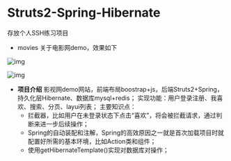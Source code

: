 # Struts2-Spring-Hibernate
存放个人SSH练习项目

- movies 
关于电影网demo，效果如下

![img](https://github.com/Jackpon/Struts2-Spring-Hibernate/tree/master/gif/search.gif)

![img](https://github.com/Jackpon/Struts2-Spring-Hibernate/tree/master/gif/ilike.gif)

- **项目介绍**
 	影视网demo网站，前端布局boostrap+js，后端Struts2+Spring，持久化层Hibernate、数据库mysql+redis；
 	实现功能：用户登录注册、我喜欢、搜索、分页、layui列表；
 	主要知识点：
 	- 拦截器，比如用户在未登录状态下点击“喜欢”，将会被拦截请求，通过判断来进一步后续操作；
 	- Spring的自动装配和注解，Spring的高效原因之一就是首次加载项目时就配置好所需的基本环境，比如Action类和组件；
 	- 使用getHibernateTemplate()实现对数据库对操作；